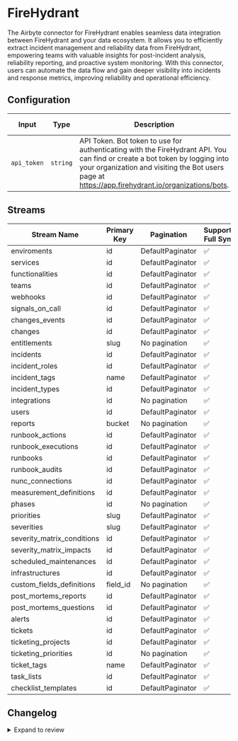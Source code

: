 # FireHydrant
The Airbyte connector for FireHydrant enables seamless data integration between FireHydrant and your data ecosystem. It allows you to efficiently extract incident management and reliability data from FireHydrant, empowering teams with valuable insights for post-incident analysis, reliability reporting, and proactive system monitoring. With this connector, users can automate the data flow and gain deeper visibility into incidents and response metrics, improving reliability and operational efficiency.

## Configuration

| Input | Type | Description | Default Value |
|-------|------|-------------|---------------|
| `api_token` | `string` | API Token. Bot token to use for authenticating with the FireHydrant API. You can find or create a bot token by logging into your organization and visiting the Bot users page at https://app.firehydrant.io/organizations/bots. |  |

## Streams
| Stream Name | Primary Key | Pagination | Supports Full Sync | Supports Incremental |
|-------------|-------------|------------|---------------------|----------------------|
| enviroments | id | DefaultPaginator | ✅ |  ❌  |
| services | id | DefaultPaginator | ✅ |  ❌  |
| functionalities | id | DefaultPaginator | ✅ |  ❌  |
| teams | id | DefaultPaginator | ✅ |  ❌  |
| webhooks | id | DefaultPaginator | ✅ |  ❌  |
| signals_on_call | id | DefaultPaginator | ✅ |  ❌  |
| changes_events | id | DefaultPaginator | ✅ |  ❌  |
| changes | id | DefaultPaginator | ✅ |  ❌  |
| entitlements | slug | No pagination | ✅ |  ❌  |
| incidents | id | DefaultPaginator | ✅ |  ❌  |
| incident_roles | id | DefaultPaginator | ✅ |  ❌  |
| incident_tags | name | DefaultPaginator | ✅ |  ❌  |
| incident_types | id | DefaultPaginator | ✅ |  ❌  |
| integrations | id | No pagination | ✅ |  ❌  |
| users | id | DefaultPaginator | ✅ |  ❌  |
| reports | bucket | No pagination | ✅ |  ❌  |
| runbook_actions | id | DefaultPaginator | ✅ |  ❌  |
| runbook_executions | id | DefaultPaginator | ✅ |  ❌  |
| runbooks | id | DefaultPaginator | ✅ |  ❌  |
| runbook_audits | id | DefaultPaginator | ✅ |  ❌  |
| nunc_connections | id | DefaultPaginator | ✅ |  ❌  |
| measurement_definitions | id | DefaultPaginator | ✅ |  ❌  |
| phases | id | No pagination | ✅ |  ❌  |
| priorities | slug | DefaultPaginator | ✅ |  ❌  |
| severities | slug | DefaultPaginator | ✅ |  ❌  |
| severity_matrix_conditions | id | DefaultPaginator | ✅ |  ❌  |
| severity_matrix_impacts | id | DefaultPaginator | ✅ |  ❌  |
| scheduled_maintenances | id | DefaultPaginator | ✅ |  ❌  |
| infrastructures | id | DefaultPaginator | ✅ |  ❌  |
| custom_fields_definitions | field_id | No pagination | ✅ |  ❌  |
| post_mortems_reports | id | DefaultPaginator | ✅ |  ❌  |
| post_mortems_questions | id | DefaultPaginator | ✅ |  ❌  |
| alerts | id | DefaultPaginator | ✅ |  ❌  |
| tickets | id | DefaultPaginator | ✅ |  ❌  |
| ticketing_projects | id | DefaultPaginator | ✅ |  ❌  |
| ticketing_priorities | id | No pagination | ✅ |  ❌  |
| ticket_tags | name | DefaultPaginator | ✅ |  ❌  |
| task_lists | id | DefaultPaginator | ✅ |  ❌  |
| checklist_templates | id | DefaultPaginator | ✅ |  ❌  |

## Changelog

<details>
  <summary>Expand to review</summary>

| Version          | Date              | Pull Request | Subject        |
|------------------|-------------------|--------------|----------------|
| 0.0.13 | 2025-03-01 | [54938](https://github.com/airbytehq/airbyte/pull/54938) | Update dependencies |
| 0.0.12 | 2025-02-22 | [54432](https://github.com/airbytehq/airbyte/pull/54432) | Update dependencies |
| 0.0.11 | 2025-02-15 | [53746](https://github.com/airbytehq/airbyte/pull/53746) | Update dependencies |
| 0.0.10 | 2025-02-08 | [53336](https://github.com/airbytehq/airbyte/pull/53336) | Update dependencies |
| 0.0.9 | 2025-02-01 | [52812](https://github.com/airbytehq/airbyte/pull/52812) | Update dependencies |
| 0.0.8 | 2025-01-25 | [52356](https://github.com/airbytehq/airbyte/pull/52356) | Update dependencies |
| 0.0.7 | 2025-01-18 | [51635](https://github.com/airbytehq/airbyte/pull/51635) | Update dependencies |
| 0.0.6 | 2025-01-11 | [51117](https://github.com/airbytehq/airbyte/pull/51117) | Update dependencies |
| 0.0.5 | 2024-12-28 | [50544](https://github.com/airbytehq/airbyte/pull/50544) | Update dependencies |
| 0.0.4 | 2024-12-21 | [50022](https://github.com/airbytehq/airbyte/pull/50022) | Update dependencies |
| 0.0.3 | 2024-12-14 | [49520](https://github.com/airbytehq/airbyte/pull/49520) | Update dependencies |
| 0.0.2 | 2024-12-12 | [49205](https://github.com/airbytehq/airbyte/pull/49205) | Update dependencies |
| 0.0.1 | 2024-11-08 | | Initial release by [@parthiv11](https://github.com/parthiv11) via Connector Builder |

</details>
